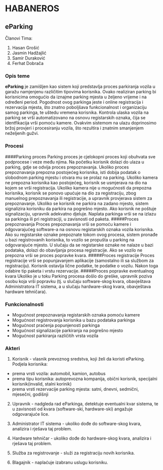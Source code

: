 # HABANEROS
## eParking
Članovi Tima:

1. Hasan Grošić
2. Jasmin Hadžajlić
3. Samir Duraković
4. Ferhat Dobrača

### Opis teme

**eParking** je zamišljen kao sistem koji predstavlja proces parkiranja vozila u garažu namjenjenu različitim tipovima korisnika. 
Ovako realiziran parking bi korisnicima omogućio da iznajme parking mjesta u željeno vrijeme i na određeni period. Pogodnost ovog parkinga jeste i online registracija i rezervacija mjesta, što znatno poboljšava funkcionalnost i organizaciju samog parkinga, te uštedu vremena korisnika. Kontrola ulaska vozila na parking se vrši automatizovano na osnovu registarskih oznaka, čija se identfikacija vrši pomoću kamere. Ovakvim sistemom na ulazu doprinosimo bržoj provjeri i procesiranju vozila, što rezultira i znatnim smanjenjem neželjenih gužvi.  


### Procesi
####Parking proces
Parking proces je cjelokopni proces koji obuhvata sve podprocese i veze među njima. Na početku korisnik dolazi do ulaza u parking, gdje se odvija proces prepoznavanja.
Ukoliko proces prepoznavanja prepozna postojećeg korisnika, isti dobija podatak o slobodnom parking mjestu i otvara mu se prolaz na parking. Ukoliko kamera ne prepozna
korisnika kao postojećeg, korisnik se usmjerava na dio na kojem se vrši registracija. Ukoliko kamera nije u mogućnosti da prepozna korisnika, korisnik se ponovo upućuje
na dio za registraciju, zbog manuelnog prepoznavanja ili registracije, a upravnik provjerava sistem za prepoznavanje. Ukoliko se korisnik ne parkira na zadano mjesto, 
sistem signalizira korisniku da parkira na pogrešno mjesto. Ako korisnik ne poštuje signalizaciju, upravnik adekvatno djeluje. Naplata parkinga vrši se na izlazu sa parkinga
ili pri registraciji, u zavisnosti od paketa.
#####Proces prepoznavanja
Proces prepoznavanja vrši se pomoću kamere i odgovarajućeg software-a na osnovu registarskih oznaka vozila korisnika. Ako su registarske oznake prepoznate tokom ovog procesa,
sistem pronađe u bazi registrovanih korisnika, to vozilo se propušta u parking na odgovarajuće mjesto. U slučaju da se registarske oznake ne nalaze u bazi podataka, dolazi do obavljanja procesa registracije.
Ako se vozilo ne prepozna vrši se proces popravke kvara. 
#####Proces registracije
Proces registracije vrši se popunjavanjem aplikacije (samostalno ili sa službom za registraciju). Korisnik ostavlja lične podatke, te podatke o vozilu. Nakon toga odabire
tip paketa i vrstu rezervacije.
#####Proces popravke eventualnog kvara
Ukoliko je u toku Parking procesa došlo do greške, upravnik poziva osobu koja vrši popravku (tj. u slučaju software-skog kvara, obavještava Administratora IT sistema, a u slučaju
hardware-skog kvara, obavještava hardware tehničara).

### Funkcionalnosti

* Mogućnost prepoznavanja registarskih oznaka pomoću kamere
* Mogućnost registrovanja korisnika u bazu podataka parkinga
* Mogućnost praćenja popunjenosti parkinga
* Mogućnost signalizacije parkiranja na pogrešno mjesto
* Mogućnost parkiranja različitih vrsta vozila

### Akteri

1. Korisnik - vlasnik prevoznog sredstva, koji želi da koristi eParking.
Podjela korisnika:
 * prema vrsti vozila: automobil, kamion, autobus
 * prema tipu korisnika: autoprevozna kompanija, obični korisnik, specijalni korisnik(invalid, stalni korinik)
 * prema vrsti rezervacije parking mjesta: satni, dnevni, sedmični, mjesečni, godišnji

2. Upravnik - nadgleda rad eParkinga, detektuje eventualni kvar sistema, te u zavisnosti od kvara (software-ski, hardware-ski) angažuje odgovarajuće lice.

3. Administrator IT sistema - ukoliko dođe do software-skog kvara, analizira i rješava taj problem.

4. Hardware tehničar - ukoliko dođe do hardware-skog kvara, analizira i rješava taj problem.

5. Služba za registrovanje - služi za registraciju novih korisnika.

6. Blagajnik - naplaćuje izabranu uslugu korisniku.

